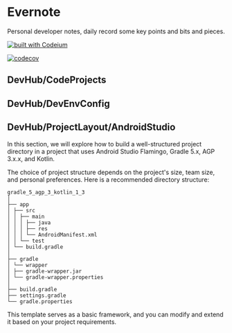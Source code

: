 # Evernote
Personal developer notes, daily record some key points and bits and pieces.

[![built with Codeium](https://codeium.com/badges/main)](https://codeium.com)

[![codecov](https://codecov.io/gh/barnett-yuxiang/Evernote/branch/main/graph/badge.svg?token=<TOKEN>)](https://codecov.io/gh/barnett-yuxiang/Evernote)

## DevHub/CodeProjects


## DevHub/DevEnvConfig


## DevHub/ProjectLayout/AndroidStudio

In this section, we will explore how to build a well-structured project directory in a project that uses Android Studio Flamingo, Gradle 5.x, AGP 3.x.x, and Kotlin.

The choice of project structure depends on the project's size, team size, and personal preferences. Here is a recommended directory structure:

```
gradle_5_agp_3_kotlin_1_3
│
├── app
│ ├── src
│ │ ├── main
│ │ │ ├── java
│ │ │ ├── res
│ │ │ └── AndroidManifest.xml
│ │ └── test
│ └── build.gradle
│
├── gradle
│ └── wrapper
│ ├── gradle-wrapper.jar
│ └── gradle-wrapper.properties
│
├── build.gradle
├── settings.gradle
└── gradle.properties
```

This template serves as a basic framework, and you can modify and extend it based on your project requirements.
